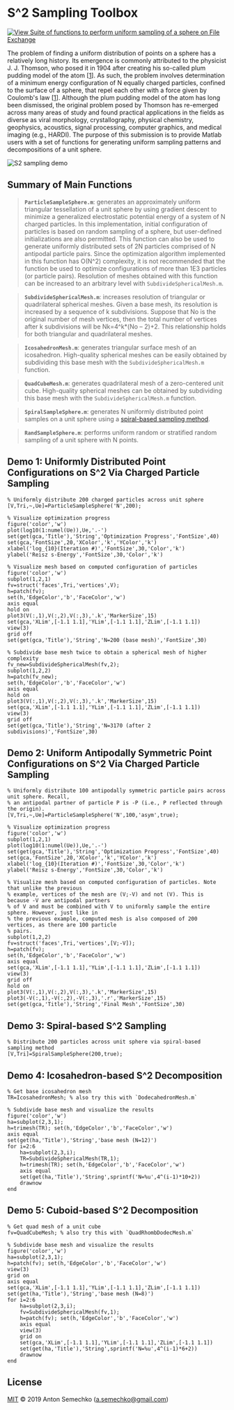 # S^2 Sampling Toolbox

[![View Suite of functions to perform uniform sampling of a sphere on File Exchange](https://www.mathworks.com/matlabcentral/images/matlab-file-exchange.svg)](https://www.mathworks.com/matlabcentral/fileexchange/37004-suite-of-functions-to-perform-uniform-sampling-of-a-sphere)

The problem of finding a uniform distribution of points on a sphere has a relatively long history. Its emergence is 
commonly attributed to the physicist J. J. Thomson, who posed it in 1904 after creating his so-called plum 
pudding model of the atom [[1]]. As such, the problem involves determination of a minimum energy configuration of N 
equally charged particles, confined to the surface of a sphere, that repel each other with a force given by Coulomb's 
law [[1]]. Although the plum pudding model of the atom has long been dismissed, the original problem posed by Thomson 
has re-emerged across many areas of study and found practical applications in the fields as diverse as viral 
morphology, crystallography, physical chemistry, geophysics, acoustics, signal processing, computer graphics, and 
medical imaging (e.g., HARDI). The purpose of this submission is to provide Matlab users with a set of functions for 
generating uniform sampling patterns and decompositions of a unit sphere. 

![S2 sampling demo](https://user-images.githubusercontent.com/13392426/59448727-c5f08180-8dd3-11e9-950a-ba3eaee264e6.jpg)

## Summary of Main Functions

>**`ParticleSampleSphere.m`**: generates an approximately uniform triangular tessellation of a unit sphere by using
 gradient descent to minimize a generalized electrostatic potential energy of a system of N charged particles.
 In this implementation, initial configuration of particles is based on random sampling of a sphere, but 
 user-defined initializations are also permitted. This function can also be used to generate uniformly distributed 
 sets of 2N particles comprised of N antipodal particle pairs. Since the optimization algorithm implemented in this 
 function has O(N^2) complexity, it is not recommended that the function be used to optimize configurations of more 
 than 1E3 particles (or particle pairs). Resolution of meshes obtained with this function can be increased to an
 arbitrary level with `SubdivideSphericalMesh.m`. 

>**`SubdivideSphericalMesh.m`**: increases resolution of triangular or quadrilateral spherical meshes. Given a base
 mesh, its resolution is increased by a sequence of k subdivisions. Suppose that No is the original number of
 mesh vertices, then the total number of vertices after k subdivisions will be Nk=4^k*(No – 2)+2. This relationship 
 holds for both triangular and quadrilateral meshes.

>**`IcosahedronMesh.m`**: generates triangular surface mesh of an icosahedron. High-quality spherical meshes can be 
easily obtained by subdividing this base mesh with the `SubdivideSphericalMesh.m` function.

>**`QuadCubeMesh.m`**: generates quadrilateral mesh of a zero-centered unit cube. High-quality spherical meshes 
can be obtained by subdividing this base mesh with the `SubdivideSphericalMesh.m` function.

>**`SpiralSampleSphere.m`**: generates N uniformly distributed point samples on a unit sphere using a [spiral-based sampling method].

>**`RandSampleSphere.m`**: performs uniform random or stratified random sampling of a unit sphere with N points.

## Demo 1: Uniformly Distributed Point Configurations on S^2 Via Charged Particle Sampling

	% Uniformly distribute 200 charged particles across unit sphere
	[V,Tri,~,Ue]=ParticleSampleSphere('N',200);

	% Visualize optimization progress
	figure('color','w')
	plot(log10(1:numel(Ue)),Ue,'.-')
	set(get(gca,'Title'),'String','Optimization Progress','FontSize',40)
	set(gca,'FontSize',20,'XColor','k','YColor','k')
	xlabel('log_{10}(Iteration #)','FontSize',30,'Color','k')
	ylabel('Reisz s-Energy','FontSize',30,'Color','k')

	% Visualize mesh based on computed configuration of particles
	figure('color','w')
	subplot(1,2,1)
	fv=struct('faces',Tri,'vertices',V);
	h=patch(fv);
	set(h,'EdgeColor','b','FaceColor','w')
	axis equal
	hold on
    plot3(V(:,1),V(:,2),V(:,3),'.k','MarkerSize',15)
	set(gca,'XLim',[-1.1 1.1],'YLim',[-1.1 1.1],'ZLim',[-1.1 1.1])
	view(3)
	grid off
	set(get(gca,'Title'),'String','N=200 (base mesh)','FontSize',30)

	% Subdivide base mesh twice to obtain a spherical mesh of higher complexity
	fv_new=SubdivideSphericalMesh(fv,2);
	subplot(1,2,2)
	h=patch(fv_new);
	set(h,'EdgeColor','b','FaceColor','w')
	axis equal
	hold on
    plot3(V(:,1),V(:,2),V(:,3),'.k','MarkerSize',15)
	set(gca,'XLim',[-1.1 1.1],'YLim',[-1.1 1.1],'ZLim',[-1.1 1.1])
	view(3)
	grid off
	set(get(gca,'Title'),'String','N=3170 (after 2 subdivisions)','FontSize',30)
	
## Demo 2: Uniform Antipodally Symmetric Point Configurations on S^2 Via Charged Particle Sampling

	% Uniformly distribute 100 antipodally symmetric particle pairs across unit sphere. Recall, 
    % an antipodal partner of particle P is -P (i.e., P reflected through the origin).
	[V,Tri,~,Ue]=ParticleSampleSphere('N',100,'asym',true);

	% Visualize optimization progress
	figure('color','w')
	subplot(1,2,1)
	plot(log10(1:numel(Ue)),Ue,'.-')
	set(get(gca,'Title'),'String','Optimization Progress','FontSize',40)
	set(gca,'FontSize',20,'XColor','k','YColor','k')
	xlabel('log_{10}(Iteration #)','FontSize',30,'Color','k')
	ylabel('Reisz s-Energy','FontSize',30,'Color','k')

	% Visualize mesh based on computed configuration of particles. Note that unlike the previous 
	% example, vertices of the mesh are (V;-V) and not (V). This is because -V are antipodal partners
	% of V and must be combined with V to uniformly sample the entire sphere. However, just like in 
	% the previous example, computed mesh is also composed of 200 vertices, as there are 100 particle 
	% pairs.
	subplot(1,2,2)
	fv=struct('faces',Tri,'vertices',[V;-V]);
	h=patch(fv);
	set(h,'EdgeColor','b','FaceColor','w')
	axis equal
	set(gca,'XLim',[-1.1 1.1],'YLim',[-1.1 1.1],'ZLim',[-1.1 1.1])
	view(3)
	grid off
	hold on
	plot3(V(:,1),V(:,2),V(:,3),'.k','MarkerSize',15)
	plot3(-V(:,1),-V(:,2),-V(:,3),'.r','MarkerSize',15)
	set(get(gca,'Title'),'String','Final Mesh','FontSize',30)

## Demo 3: Spiral-based S^2 Sampling

	% Distribute 200 particles across unit sphere via spiral-based sampling method
	[V,Tri]=SpiralSampleSphere(200,true);

## Demo 4: Icosahedron-based S^2 Decomposition

	% Get base icosahedron mesh
	TR=IcosahedronMesh; % also try this with `DodecahedronMesh.m`

	% Subdivide base mesh and visualize the results
	figure('color','w')
	ha=subplot(2,3,1);
	h=trimesh(TR); set(h,'EdgeColor','b','FaceColor','w')
	axis equal
	set(get(ha,'Title'),'String','base mesh (N=12)')
	for i=2:6
		ha=subplot(2,3,i);
		TR=SubdivideSphericalMesh(TR,1);
		h=trimesh(TR); set(h,'EdgeColor','b','FaceColor','w')
		axis equal
		set(get(ha,'Title'),'String',sprintf('N=%u',4^(i-1)*10+2))
		drawnow
	end

## Demo 5: Cuboid-based S^2 Decomposition

	% Get quad mesh of a unit cube
	fv=QuadCubeMesh; % also try this with `QuadRhombDodecMesh.m`

	% Subdivide base mesh and visualize the results
	figure('color','w')
	ha=subplot(2,3,1);
	h=patch(fv); set(h,'EdgeColor','b','FaceColor','w')
	view(3)
	grid on
	axis equal
	set(gca,'XLim',[-1.1 1.1],'YLim',[-1.1 1.1],'ZLim',[-1.1 1.1])
	set(get(ha,'Title'),'String','base mesh (N=8)')
	for i=2:6
		ha=subplot(2,3,i);
		fv=SubdivideSphericalMesh(fv,1);
		h=patch(fv); set(h,'EdgeColor','b','FaceColor','w')
		axis equal
		view(3)
		grid on
		set(gca,'XLim',[-1.1 1.1],'YLim',[-1.1 1.1],'ZLim',[-1.1 1.1])
		set(get(ha,'Title'),'String',sprintf('N=%u',4^(i-1)*6+2))
		drawnow
	end
	
## License
[MIT] © 2019 Anton Semechko (a.semechko@gmail.com)

[1]: https://en.wikipedia.org/wiki/Thomson_problem
[spiral-based sampling method]: http://blog.wolfram.com/2011/07/28/how-i-made-wine-glasses-from-sunflowers/
[MIT]: https://github.com/AntonSemechko/S2-Sampling-Toolbox/blob/master/LICENSE.md
